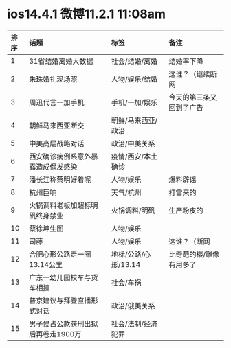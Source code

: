# ios14.4.1 微博11.2.1 11:08am

|排序|话题|标签|备注|
|:-|:-|:-|:-|
|1|31省结婚离婚大数据|社会/结婚/离婚|结婚率下降|
|2|朱珠婚礼现场照|人物/娱乐/结婚|这谁？（继续断网|
|3|周迅代言一加手机|手机/一加/娱乐|今天的第三条又回到了广告|
|4|朝鲜马来西亚断交|朝鲜/马来西亚/政治||
|5|中美高层战略对话|政治/中美关系||
|6|西安确诊病例系意外暴露造成偶发感染|疫情/西安/本土确诊||
|7|潘长江称蔡明好着呢|人物/娱乐|爆料辟谣|
|8|杭州巨响|天气/杭州|打雷来的|
|9|火锅调料老板加超标明矾终身禁业|火锅调料/明矾|生产粉皮的|
|10|蔡徐坤生图|人物/娱乐||
|11|司藤|人物/娱乐|这谁？（断网|
|12|合肥心形公路走一圈13.14公里|地标/公路/心形/13.14|比奇葩的楼/雕像有用多了|
|13|广东一幼儿园校车与货车相撞|社会/车祸||
|14|普京建议与拜登直播形式对话|政治/俄美关系||
|15|男子侵占公款获刑出狱后再卷走1900万|社会/法制/经济犯罪||
